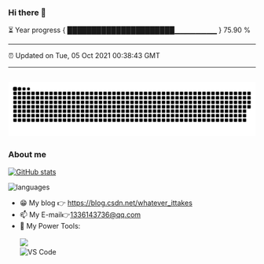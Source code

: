 ### Hi there 👋

⏳ Year progress { ██████████████████████▁▁▁▁▁▁▁▁ } 75.90 %

---

⏰ Updated on Tue, 05 Oct 2021 00:38:43 GMT  

---
![](https://raw.githubusercontent.com/X-DDDDD/X-DDDDD/main/assets/github-contribution-grid-snake.svg)
---
### About me      

[![GitHub stats](https://github-readme-stats.vercel.app/api?username=X-DDDDD&show_icons=true&theme=radical)](https://github.com/x-ddddd/github-readme-stats)  

![languages](https://github-readme-stats.vercel.app/api/top-langs/?username=X-DDDDD&layout=compact&hide_border=true&langs_count=10)     

- 😁 My blog  👉 https://blog.csdn.net/whatever_ittakes         
- 📫 My E-mail👉1336143736@qq.com          
- 🔧 My Power Tools: </br>   
![](https://img.shields.io/badge/tool-VS%20Code-blue)     
![VS Code](https://img.shields.io/badge/tool-ML%20agents-orange)       
      

